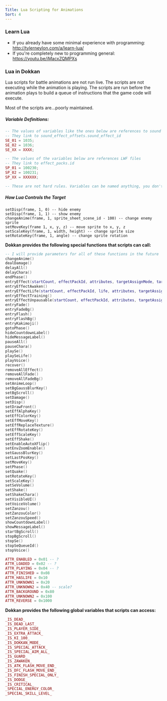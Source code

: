 ```yaml
---
Title: Lua Scripting for Animations
Sort: 4
---
```

### Learn Lua

* If you already have some minimal experience with programming: http://tylerneylon.com/a/learn-lua/
* If you're completely new to programming general: https://youtu.be/iMacxZQMPXs

### Lua in Dokkan

Lua scripts for battle animations are not run live. The scripts are not executing while the animation is playing. The scripts are run before the animation plays to build a queue of instructions that the game code will execute.

Most of the scripts are...poorly maintained.

##### **Variable Definitions:**
```lua
-- The values of variables like the ones below are references to sound effects
-- They link to sound_effect_offsets.sound_effect_id
SE_01 = 1035;
SE_02 = 1036;
SE_XX = XXXX;

-- The values of the variables below are references LWF files
-- They link to effect_packs.id
SP_01 = 100230;
SP_02 = 100231;
SP_XX = XXXXXX;

-- These are not hard rules. Variables can be named anything, you don't have to follow the SE_XX nomenclature they established. (and they break this themselves)
```

##### How Lua Controls the Target
```
setDisp(frame, 1, 0) -- hide enemy
setDisp(frame, 1, 1) -- show enemy
changeAnime(frame, 1, sprite_sheet_scene_id - 100) -- change enemy sprite
setMoveKey(frame 1, x, y, z) -- move sprite to x, y, z
setScaleKey(frame, 1, width, height) -- change sprite size
setRotateKey(frame, 1, angle) -- change sprite rotation
```

**Dokkan provides the following special functions that scripts can call:**
```lua
-- I will provide parameters for all of these functions in the future
changeAnime()
dealDamage()
delayAll()
delayChara()
endPhase()
entryEffect(startCount, effectPackId, attributes, targetAssignMode, target, startOffsetPosX, startOffsetPosY, isPausable)
entryEffectAwaken()
entryEffectLife(startCount, effectPackId, life, attributes, targetAssignMode, target, startOffsetPosX, startOffsetPosY, isPausable)
entryEffectTraining()
entryEffectUnpausable(startCount, effectPackId, attributes, targetAssignMode, target, startOffsetPosX, startOffsetPosY)
entryFade()
entryFadeBg()
entryFlash()
entryFlashBg()
entryKakimoji()
gotoPhase()
hideCountdownLabel()
hideMessageLabel()
pauseAll()
pauseChara()
playSe()
playSeLife()
playVoice()
recover()
removeAllEffect()
removeAllFade()
removeAllFadeBg()
setAnimeLoop()
setBgGaussBlurKey()
setBgScroll()
setDamage()
setDisp()
setDrawFront()
setEffAlphaKey()
setEffColorKey()
setEffMoveKey()
setEffReplaceTexture()
setEffRotateKey()
setEffScaleKey()
setEffShake()
setEnableAutoXFlip()
setEnvZoomEnable()
setGaussBlurKey()
setLastPosKey()
setMoveKey()
setPhase()
setQuake()
setRotateKey()
setScaleKey()
setSeVolume()
setShake()
setShakeChara()
setVisibleUI()
setVoiceVolume()
setZanzou()
setZanzouColor()
setZanzouSpeed()
showCountdownLabel()
showMessageLabel()
startBgScroll()
stopBgScroll()
stopSe()
stopSeQueueId()
stopVoice()

ATTR_ENABLED = 0x01 -- ?
ATTR_LOADED = 0x02 -- ?
ATTR_PLAYING = 0x04 -- ?
ATTR_FINISHED = 0x08
ATTR_HASLIFE = 0x10
ATTR_UNKNOWN1 = 0x20
ATTR_UNKNOWN2 = 0x40 -- scale?
ATTR_BACKGROUND = 0x80
ATTR_UNKNOWN2 = 0x100
ATTR_REVERSE = 0x1000
```

**Dokkan provides the following global variables that scripts can access:**
```lua
_IS_DEAD_
_IS_DEAD_LAST_
_IS_PLAYER_SIDE_
_IS_EXTRA_ATTACK_
_IS_KI_100_
_IS_DOKKAN_MODE_
_IS_SPECIAL_ATTACK_
_IS_SPECIAL_AIM_ALL_
_IS_GUARD_
_IS_ZAWAKEN_
_IS_ATK_FLASH_MOVE_END_
_IS_DFC_FLASH_MOVE_END_
_IS_FINISH_SPECIAL_ONLY_
_IS_DODGE_
_IS_CRITICAL_
_SPECIAL_ENERGY_COLOR_
_SPECIAL_SKILL_LEVEL_
```